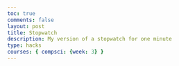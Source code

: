 ```yaml
---
toc: true
comments: false
layout: post
title: Stopwatch
description: My version of a stopwatch for one minute
type: hacks
courses: { compsci: {week: 3} }
---
```



<html>
<head>
    <title>Analog Clock with Stopwatch</title>
    <style>
        #clock {
            width: 200px;
            height: 200px;
            border: 5px solid #ffb6c1;
            border-radius: 50%;
            position: relative;
        }

        .hand {
            position: absolute;
            transform-origin: 100%;
            width: 5px;
            background: #333;
            top: 30%;
            left: 50%;
            transform: translateX(-50%);
        }

     

        #second-hand {
            height: 70px;
            background: #ffb6c1;
            z-index: 1;
        }

        .number {
            position: absolute;
            font-size: 14px;
            font-weight: bold;
        }
    </style>
</head>
<body>
    <div id="clock">
        <div class="hand" id="hour-hand"></div>
        <div class="hand" id="minute-hand"></div>
        <div class="hand" id="second-hand"></div>
        <!-- Numbers for hours and minutes -->
        <div class="number" style="top: 10px; left: 85px;">1</div>
        <div class="number" style="top: 95px; left: 183px;">15</div>
        <div class="number" style="top: 180px; left: 90px;">30</div>
        <div class="number" style="top: 95px; left: 10;">45</div>
        <!-- Minute markers -->
        
    </div>


    <script>
        let stopwatchInterval;
        let stopwatchSeconds = 0;

        function updateClock() {
            const now = new Date();
            const hours = now.getHours();
            const minutes = now.getMinutes();
            const seconds = now.getSeconds();

            const hourDeg = (hours % 12) * 30 + (minutes / 60) * 30;
            const minuteDeg = minutes * 6 + (seconds / 60) * 6;
            const secondDeg = seconds * 6;

            const hourHand = document.getElementById('hour-hand');
            const minuteHand = document.getElementById('minute-hand');
            const secondHand = document.getElementById('second-hand');

            hourHand.style.transform = `rotate(${hourDeg}deg)`;
            minuteHand.style.transform = `rotate(${minuteDeg}deg)`;
            secondHand.style.transform = `rotate(${secondDeg}deg)`;
        }

        function startStopwatch() {
            clearInterval(stopwatchInterval);
            stopwatchSeconds = 0;
            stopwatchInterval = setInterval(updateStopwatch, 1000);
        }

        function updateStopwatch() {
            if (stopwatchSeconds >= 60) {
                clearInterval(stopwatchInterval);
                stopwatchSeconds = 0;
            } else {
                stopwatchSeconds++;
            }
        }

        setInterval(updateClock, 1000);
    </script>
</body>
</html>
